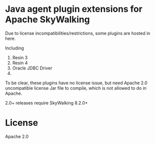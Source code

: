 # Java agent plugin extensions for Apache SkyWalking
Due to license incompatibilities/restrictions, some plugins are hosted in here.

Including
1. Resin 3
1. Resin 4
1. Oracle JDBC Driver
1. 

To be clear, these plugins have no license issue, but need Apache 2.0 uncompatible license Jar file to compile, which is not allowed to do in Apache. 

2.0+ releases require SkyWalking 8.2.0+

# License
Apache 2.0
